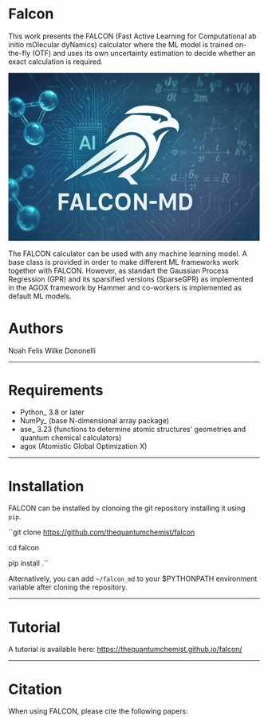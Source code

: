# Falcon
This work presents the FALCON (Fast Active Learning for Computational ab initio mOlecular dyNamics) calculator where the ML model is trained on-the-fly (OTF) and uses its own uncertainty estimation to decide whether an exact calculation is required. 

![Alt text](FALCON_MD.png?raw=true "FALCON")

The FALCON calculator can be used with any machine learning model. A base class is provided in order to make different ML frameworks work together with FALCON.
However, as standart the Gaussian Process Regression (GPR) and its sparsified versions (SparseGPR) as implemented in the AGOX framework by Hammer and co-workers is implemented as default ML models.


# Authors
Noah Felis
Wilke Dononelli

------------

# Requirements
* Python_ 3.8 or later
* NumPy_ (base N-dimensional array package)
* ase_ 3.23 (functions to determine atomic structures' geometries and quantum chemical calculators)
* agox (Atomistic Global Optimization X)

------------

# Installation
FALCON can be installed by clonoing the git repository installing it using ``pip``.  


``git clone https://github.com/thequantumchemist/falcon  

cd falcon  

pip install .``  

Alternatively, you can add ``~/falcon_md`` to your $PYTHONPATH environment variable after cloning the repository.

------------

# Tutorial
A tutorial is available here: https://thequantumchemist.github.io/falcon/

------------

# Citation
When using FALCON, please cite the following papers:
